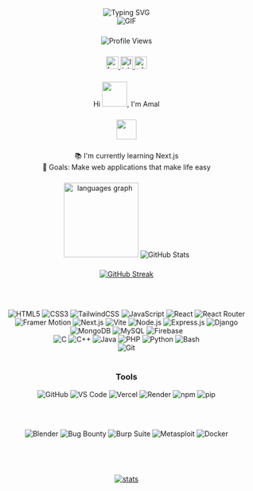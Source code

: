 <div align="center">
  <img src="https://readme-typing-svg.demolab.com?font=Fira+Code&weight=600&size=28&duration=4000&pause=1000&color=6CE4F7&center=true&vCenter=true&multiline=true&repeat=false&width=700&height=130&lines=Amal+Jose;%20%20%0AMERN+Stack+Developer+%F0%9F%9A%80;" alt="Typing SVG" />
</div>

<div align="center">
  <img src="https://user-images.githubusercontent.com/73097560/115834477-dbab4500-a447-11eb-908a-139a6edaec5c.gif" alt="GIF" />
</div>

###

<div align="center">
  <img src="https://komarev.com/ghpvc/?username=AmalJose664&style=for-the-badge&color=0e75b6&label=Profile+Views" alt="Profile Views">
</div>

###

<div align="center">
  <a href="https://www.facebook.com/amal.jose.758399/" target="_blank">
    <img src="https://img.shields.io/static/v1?message=Facebook&logo=facebook&label=&color=1877F2&logoColor=white&labelColor=&style=for-the-badge" height="25" alt="facebook logo"  />
  </a>
  <a href="https://www.linkedin.com/in/amal-jose-7a20a6249/" target="_blank">
    <img src="https://img.shields.io/static/v1?message=LinkedIn&logo=linkedin&label=&color=0077B5&logoColor=white&labelColor=&style=for-the-badge" height="25" alt="linkedin logo"  />
  </a>
  <a href="https://wa.me/8301943079" target="_blank">
    <img src="https://img.shields.io/static/v1?message=Whatsapp&logo=whatsapp&label=&color=25D366&logoColor=white&labelColor=&style=for-the-badge" height="25" alt="whatsapp logo"  />
  </a>
</div>

###

<div align="center">Hi <img src="https://i.ibb.co.com/tHbZrZ5/hi.gif" width="50px" height="50px">, I'm Amal</div>

###

<h3 align="center"><img src = "https://media2.giphy.com/media/ZGHpWzdOEkMKtwLqdc/giphy.gif?cid=ecf05e47a0n3gi1bfqntqmob8g9aid1oyj2wr3ds3mg700bl&rid=giphy.gif" width="40px" height="40px"></h3>

###

<div align="center">
  📚 I'm currently learning Next.js<br>
 🎯 Goals: Make web applications that make life easy
</div>

###

<div align="center">
  <span>
   <img src="https://github-readme-stats.vercel.app/api/top-langs?username=AmalJose664&locale=en&hide_title=false&layout=compact&card_width=320&langs_count=5&theme=dark&hide_border=false&order=2" height="150" alt="languages graph"  />
  </span>
  <span>
    <img src="https://github-readme-stats.vercel.app/api?username=AmalJose664&show_icons=true&theme=dark&locale" alt="GitHub Stats">
  </span>
</div>

###

<div align="center">
  <a href="https://git.io/streak-stats">
     <img src="https://streak-stats.demolab.com?user=AmalJose664&theme=radical&border_radius=12&card_width=500&card_height=200" alt="GitHub Streak" />
  </a>
	
</div>

###

<br>
<h3 align="center"></h3>
<div align="center">
  <img src="https://img.shields.io/badge/HTML5-E34F26?style=for-the-badge&logo=html5&logoColor=white" alt="HTML5">
<img src="https://img.shields.io/badge/CSS3-1572B6?style=for-the-badge&logo=css3&logoColor=white" alt="CSS3">
<img src="https://img.shields.io/badge/TailwindCSS-06B6D4?style=for-the-badge&logo=tailwindcss&logoColor=white" alt="TailwindCSS">
<img src="https://img.shields.io/badge/JavaScript-F7DF1E?style=for-the-badge&logo=javascript&logoColor=black" alt="JavaScript">
<img src="https://img.shields.io/badge/React-61DAFB?style=for-the-badge&logo=react&logoColor=black" alt="React">
<img src="https://img.shields.io/badge/React_Router-CA4245?style=for-the-badge&logo=reactrouter&logoColor=white" alt="React Router">
<img src="https://img.shields.io/badge/Framer%20Motion-0055FF?style=for-the-badge&logo=framer&logoColor=white" alt="Framer Motion">
<img src="https://img.shields.io/badge/Next.js-000000?style=for-the-badge&logo=nextdotjs&logoColor=white" alt="Next.js">
<img src="https://img.shields.io/badge/Vite-646CFF?style=for-the-badge&logo=vite&logoColor=white" alt="Vite">

<img src="https://img.shields.io/badge/Node.js-339933?style=for-the-badge&logo=nodedotjs&logoColor=white" alt="Node.js">
<img src="https://img.shields.io/badge/Express.js-000000?style=for-the-badge&logo=express&logoColor=white" alt="Express.js">
<img src="https://img.shields.io/badge/Django-092E20?style=for-the-badge&logo=django&logoColor=white" alt="Django">
<img src="https://img.shields.io/badge/MongoDB-47A248?style=for-the-badge&logo=mongodb&logoColor=white" alt="MongoDB">
<img src="https://img.shields.io/badge/MySQL-4479A1?style=for-the-badge&logo=mysql&logoColor=white" alt="MySQL">
<img src="https://img.shields.io/badge/Firebase-FFCA28?style=for-the-badge&logo=firebase&logoColor=white" alt="Firebase">
<br>
<img src="https://img.shields.io/badge/C-A8B9CC?style=for-the-badge&logo=c&logoColor=white" alt="C">
<img src="https://img.shields.io/badge/C++-00599C?style=for-the-badge&logo=c%2B%2B&logoColor=white" alt="C++">
<img src="https://img.shields.io/badge/Java-007396?style=for-the-badge&logo=java&logoColor=white" alt="Java">
<img src="https://img.shields.io/badge/PHP-777BB4?style=for-the-badge&logo=php&logoColor=white" alt="PHP">
<img src="https://img.shields.io/badge/Python-3776AB?style=for-the-badge&logo=python&logoColor=white" alt="Python">
<img src="https://img.shields.io/badge/Bash-121011?style=for-the-badge&logo=gnubash&logoColor=white" alt="Bash">
<br>
<img src="https://img.shields.io/badge/Git-F05032?style=for-the-badge&logo=git&logoColor=white" alt="Git">

</div>
<br>

###

<h3 align="center">Tools</h3>
<div align="center">
  	<img src="https://img.shields.io/badge/GitHub-181717?style=for-the-badge&logo=github&logoColor=white" alt="GitHub">
  	<img src="https://img.shields.io/badge/VS_Code-007ACC?style=for-the-badge&logo=visualstudiocode&logoColor=white" alt="VS Code">
  	<img src="https://img.shields.io/badge/Vercel-000000?style=for-the-badge&logo=vercel&logoColor=white" alt="Vercel">
	<img src="https://img.shields.io/badge/Render-46E3B7?style=for-the-badge&logo=render&logoColor=black" alt="Render">
	<img src="https://img.shields.io/badge/npm-CB3837?style=for-the-badge&logo=npm&logoColor=white" alt="npm">
	<img src="https://img.shields.io/badge/pip-3776AB?style=for-the-badge&logo=pypi&logoColor=white" alt="pip">

</div>

###

<br>
<h3 align="center"></h3>
<div align="center">

  <img src="https://img.shields.io/badge/Blender-F5792A?style=for-the-badge&logo=blender&logoColor=white" alt="Blender">
  <img src="https://img.shields.io/badge/Bug%20Bounty-222222?style=for-the-badge&logo=hackthebox&logoColor=9FEF00" alt="Bug Bounty">
  <img src="https://img.shields.io/badge/Burp%20Suite-FF6600?style=for-the-badge&logo=burpsuite&logoColor=white" alt="Burp Suite">
  <img src="https://img.shields.io/badge/Metasploit-2361A0?style=for-the-badge&logo=metasploit&logoColor=white" alt="Metasploit">
  <img src="https://img.shields.io/badge/Docker-2496ED?style=for-the-badge&logo=docker&logoColor=white" alt="Docker">

</div>

###

<br>
<br>
<br>
<div align="center">
  <a href="https://git.io/streak-stats">
     <img src="https://github-contributor-stats.vercel.app/api?username=AmalJose664&limit=5&theme=dark&combine_all_yearly_contributions=true" alt="stats">
  </a>
	
</div>

###
